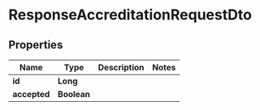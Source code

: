 # ResponseAccreditationRequestDto

## Properties
Name | Type | Description | Notes
------------ | ------------- | ------------- | -------------
**id** | **Long** |  | 
**accepted** | **Boolean** |  | 
